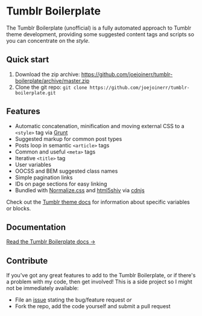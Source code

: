 Tumblr Boilerplate
==================
The Tumblr Boilerplate (unofficial) is a fully automated approach to Tumblr theme development, providing some suggested content tags and scripts so you can concentrate on the *style*.

## Quick start
1. Download the zip archive: <https://github.com/joejoinerr/tumblr-boilerplate/archive/master.zip>
2. Clone the git repo: `git clone https://github.com/joejoinerr/tumblr-boilerplate.git`

## Features
- Automatic concatenation, minification and moving external CSS to a `<style>` tag via [Grunt](http://gruntjs.com)
- Suggested markup for common post types
- Posts loop in semantic `<article>` tags
- Common and useful `<meta>` tags
- Iterative `<title>` tag
- User variables
- OOCSS and BEM suggested class names
- Simple pagination links
- IDs on page sections for easy linking
- Bundled with [Normalize.css](http://necolas.github.com/normalize.css/) and [html5shiv](https://code.google.com/p/html5shiv/) via [cdnjs](http://cdnjs.com)

Check out the [Tumblr theme docs](http://www.tumblr.com/docs/en/custom_themes) for information about specific variables or blocks.

## Documentation
[Read the Tumblr Boilerplate docs &rarr;](https://github.com/joejoinerr/tumblr-boilerplate/wiki)

## Contribute
If you've got any great features to add to the Tumblr Boilerplate, or if there's a problem with my code, then get involved! This is a side project so I might not be immediately available:

- File an [issue](https://github.com/joejoinerr/tumblr-boilerplate/issues) stating the bug/feature request *or*
- Fork the repo, add the code yourself and submit a pull request

